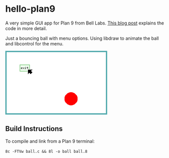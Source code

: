# hello-plan9

A very simple GUI app for Plan 9 from Bell Labs. [This blog post](https://nspool.github.io/2013/02/bouncing-ball/) explains the code in more detail.

Just a bouncing ball with menu options. Using libdraw to animate the ball and libcontrol for the menu.

![Screenshot](ball.png?raw=true "Screenshot showing window, ball and Exit menu item")

## Build Instructions

To compile and link from a Plan 9 terminal:

`8c -FTVw ball.c && 8l -o ball ball.8`
